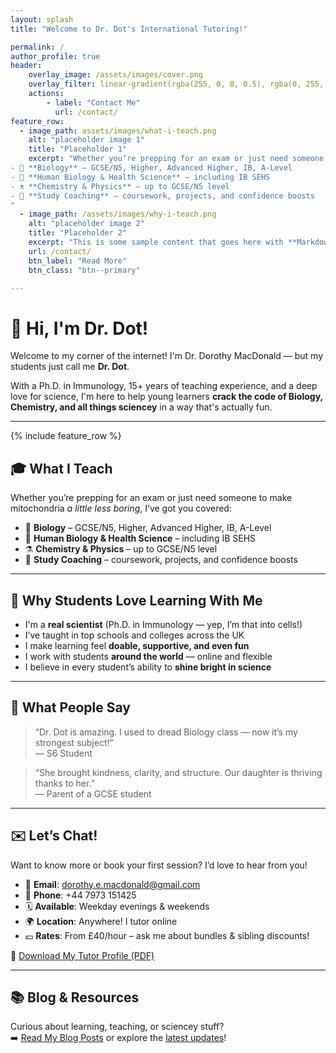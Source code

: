 ```yaml
---
layout: splash
title: "Welcome to Dr. Dot's International Tutoring!"

permalink: /
author_profile: true
header:
    overlay_image: /assets/images/cover.png
    overlay_filter: linear-gradient(rgba(255, 0, 0, 0.5), rgba(0, 255, 255, 0.5))
    actions:
        - label: "Contact Me"
          url: /contact/
feature_row:
  - image_path: assets/images/what-i-teach.png
    alt: "placeholder image 1"
    title: "Placeholder 1"
    excerpt: "Whether you’re prepping for an exam or just need someone to make mitochondria *a little less boring*, I’ve got you covered:
- 🧬 **Biology** – GCSE/N5, Higher, Advanced Higher, IB, A-Level
- 💪 **Human Biology & Health Science** – including IB SEHS
- ⚗️ **Chemistry & Physics** – up to GCSE/N5 level
- 🧠 **Study Coaching** – coursework, projects, and confidence boosts
"
  - image_path: /assets/images/why-i-teach.png
    alt: "placeholder image 2"
    title: "Placeholder 2"
    excerpt: "This is some sample content that goes here with **Markdown** formatting."
    url: /contact/
    btn_label: "Read More"
    btn_class: "btn--primary"

---
```


# 👋 Hi, I'm Dr. Dot!

Welcome to my corner of the internet! I'm Dr. Dorothy MacDonald — but my students just call me **Dr. Dot**.

With a Ph.D. in Immunology, 15+ years of teaching experience, and a deep love for science, I'm here to help young learners **crack the code of Biology, Chemistry, and all things sciencey** in a way that's actually fun.

---

{% include feature_row %}

## 🎓 What I Teach

Whether you’re prepping for an exam or just need someone to make mitochondria *a little less boring*, I’ve got you covered:

- 🧬 **Biology** – GCSE/N5, Higher, Advanced Higher, IB, A-Level
- 💪 **Human Biology & Health Science** – including IB SEHS
- ⚗️ **Chemistry & Physics** – up to GCSE/N5 level
- 🧠 **Study Coaching** – coursework, projects, and confidence boosts

---

## 🌟 Why Students Love Learning With Me

- I'm a **real scientist** (Ph.D. in Immunology — yep, I’m that into cells!)
- I’ve taught in top schools and colleges across the UK
- I make learning feel **doable, supportive, and even fun**
- I work with students **around the world** — online and flexible
- I believe in every student’s ability to **shine bright in science**

---

## 💬 What People Say

> “Dr. Dot is amazing. I used to dread Biology class — now it’s my strongest subject!”  
> — S6 Student

> “She brought kindness, clarity, and structure. Our daughter is thriving thanks to her.”  
> — Parent of a GCSE student

---

## ✉️ Let’s Chat!

Want to know more or book your first session? I’d love to hear from you!

- 📧 **Email**: [dorothy.e.macdonald@gmail.com](mailto:dorothy.e.macdonald@gmail.com)
- 📱 **Phone**: +44 7973 151425
- 🗓️ **Available**: Weekday evenings & weekends
- 🌍 **Location**: Anywhere! I tutor online
- 💷 **Rates**: From £40/hour – ask me about bundles & sibling discounts!

📄 [Download My Tutor Profile (PDF)](/downloads/Dorothy_MacDonald_Tutor_CV.pdf)

---

## 📚 Blog & Resources

Curious about learning, teaching, or sciencey stuff?  
➡️ [Read My Blog Posts](/blog/) or explore the [latest updates](/news/)!
